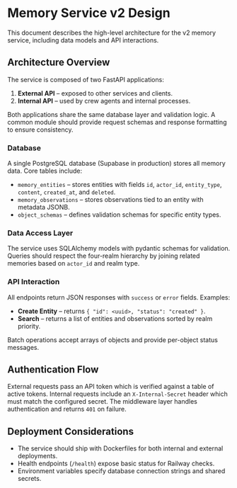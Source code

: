 # Memory Service v2 Design

This document describes the high-level architecture for the v2 memory service, including data models and API interactions.

## Architecture Overview

The service is composed of two FastAPI applications:

1. **External API** – exposed to other services and clients.
2. **Internal API** – used by crew agents and internal processes.

Both applications share the same database layer and validation logic. A common module should provide request schemas and response formatting to ensure consistency.

### Database

A single PostgreSQL database (Supabase in production) stores all memory data. Core tables include:

- `memory_entities` – stores entities with fields `id`, `actor_id`, `entity_type`, `content`, `created_at`, and `deleted`.
- `memory_observations` – stores observations tied to an entity with metadata JSONB.
- `object_schemas` – defines validation schemas for specific entity types.

### Data Access Layer

The service uses SQLAlchemy models with pydantic schemas for validation. Queries should respect the four-realm hierarchy by joining related memories based on `actor_id` and realm type.

### API Interaction

All endpoints return JSON responses with `success` or `error` fields. Examples:

- **Create Entity** – returns `{ "id": <uuid>, "status": "created" }`.
- **Search** – returns a list of entities and observations sorted by realm priority.

Batch operations accept arrays of objects and provide per-object status messages.

## Authentication Flow

External requests pass an API token which is verified against a table of active tokens. Internal requests include an `X-Internal-Secret` header which must match the configured secret. The middleware layer handles authentication and returns `401` on failure.

## Deployment Considerations

- The service should ship with Dockerfiles for both internal and external deployments.
- Health endpoints (`/health`) expose basic status for Railway checks.
- Environment variables specify database connection strings and shared secrets.

